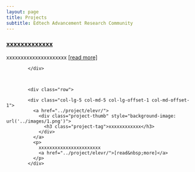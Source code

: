 ```yaml
---
layout: page
title: Projects
subtitle: Edtech Advancement Research Community
---
```


<div class="col-lg-5 col-md-5">
              <a href="../project/tutoring-system/">
                <div class="project-thumb" style="background-image: url('../images/1.png')">
                  <h3 class="project-tag">xxxxxxxxxxxxx</h3>
                </div>
              </a>
              <p>
                xxxxxxxxxxxxxxxxxxxxx
                <a href="../project/tutoring-system/">[read&nbsp;more]</a>
              </p>
            </div>

            </div>



            <div class="row">

            <div class="col-lg-5 col-md-5 col-lg-offset-1 col-md-offset-1">
              <a href="../project/elevr/">
                <div class="project-thumb" style="background-image: url('../images/1.png')">
                  <h3 class="project-tag">xxxxxxxxxxxx</h3>
                </div>
              </a>
              <p>
                xxxxxxxxxxxxxxxxxxxxxxx
                <a href="../project/elevr/">[read&nbsp;more]</a>
              </p>
            </div>
